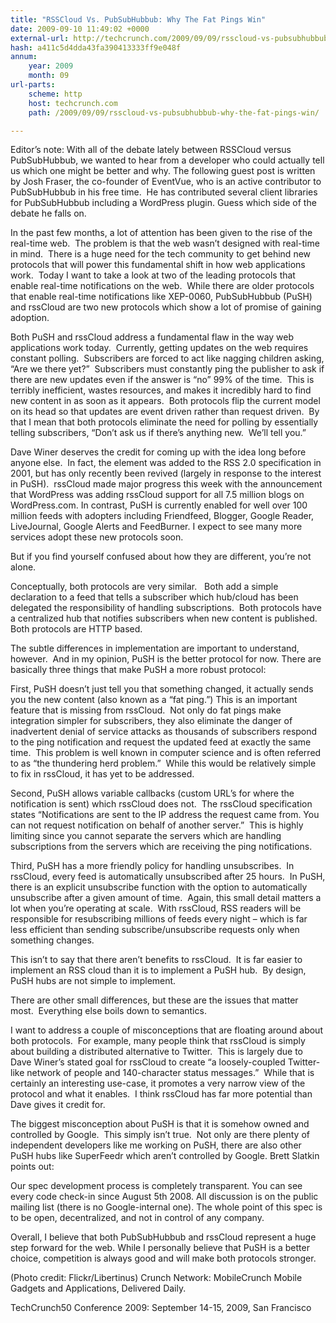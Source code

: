 ```yaml
---
title: "RSSCloud Vs. PubSubHubbub: Why The Fat Pings Win"
date: 2009-09-10 11:49:02 +0000
external-url: http://techcrunch.com/2009/09/09/rsscloud-vs-pubsubhubbub-why-the-fat-pings-win/
hash: a411c5d4dda43fa390413333ff9e048f
annum:
    year: 2009
    month: 09
url-parts:
    scheme: http
    host: techcrunch.com
    path: /2009/09/09/rsscloud-vs-pubsubhubbub-why-the-fat-pings-win/

---
```




Editor’s note: With all of the debate lately between RSSCloud versus PubSubHubbub, we wanted to hear from a developer who could actually tell us which one might be better and why. The following guest post is written by Josh Fraser, the co-founder of EventVue, who is an active contributor to PubSubHubbub in his free time.  He has contributed several client libraries for PubSubHubbub including a WordPress plugin.  Guess which side of the debate he falls on.

In the past few months, a lot of attention has been given to the rise of the real-time web.  The problem is that the web wasn’t designed with real-time in mind.  There is a huge need for the tech community to get behind new protocols that will power this fundamental shift in how web applications work.  Today I want to take a look at two of the leading protocols that enable real-time notifications on the web.  While there are older protocols that enable real-time notifications like XEP-0060, PubSubHubbub (PuSH) and rssCloud are two new protocols which show a lot of promise of gaining adoption.

Both PuSH and rssCloud address a fundamental flaw in the way web applications work today.  Currently, getting updates on the web requires constant polling.  Subscribers are forced to act like nagging children asking, “Are we there yet?”  Subscribers must constantly ping the publisher to ask if there are new updates even if the answer is “no” 99% of the time.  This is terribly inefficient, wastes resources, and makes it incredibly hard to find new content in as soon as it appears.  Both protocols flip the current model on its head so that updates are event driven rather than request driven.  By that I mean that both protocols eliminate the need for polling by essentially telling subscribers, “Don’t ask us if there’s anything new.  We’ll tell you.”

Dave Winer deserves the credit for coming up with the idea long before anyone else.  In fact, the <cloud> element was added to the RSS 2.0 specification in 2001, but has only recently been revived (largely in response to the interest in PuSH).  rssCloud made major progress this week with the announcement that WordPress was adding rssCloud support for all 7.5 million blogs on WordPress.com. In contrast, PuSH is currently enabled for well over 100 million feeds with adopters including Friendfeed, Blogger, Google Reader, LiveJournal, Google Alerts and FeedBurner. I expect to see many more services adopt these new protocols soon.

But if you find yourself confused about how they are different, you’re not alone.

Conceptually, both protocols are very similar.   Both add a simple declaration to a feed that tells a subscriber which hub/cloud has been delegated the responsibility of handling subscriptions.  Both protocols have a centralized hub that notifies subscribers when new content is published.  Both protocols are HTTP based.

The subtle differences in implementation are important to understand, however.  And in my opinion, PuSH is the better protocol for now.  There are basically three things that make PuSH a more robust protocol:

First, PuSH doesn’t just tell you that something changed, it actually sends you the new content (also known as a “fat ping.”) This is an important feature that is missing from rssCloud.  Not only do fat pings make integration simpler for subscribers, they also eliminate the danger of inadvertent denial of service attacks as thousands of subscribers respond to the ping notification and request the updated feed at exactly the same time.  This problem is well known in computer science and is often referred to as “the thundering herd problem.”  While this would be relatively simple to fix in rssCloud, it has yet to be addressed.

Second, PuSH allows variable callbacks (custom URL’s for where the notification is sent) which rssCloud does not.  The rssCloud specification states “Notifications are sent to the IP address the request came from. You can not request notification on behalf of another server.”  This is highly limiting since you cannot separate the servers which are handling subscriptions from the servers which are receiving the ping notifications.

Third, PuSH has a more friendly policy for handling unsubscribes.  In rssCloud, every feed is automatically unsubscribed after 25 hours.  In PuSH, there is an explicit unsubscribe function with the option to automatically unsubscribe after a given amount of time.  Again, this small detail matters a lot when you’re operating at scale.  With rssCloud, RSS readers will be responsible for resubscribing millions of feeds every night – which is far less efficient than sending subscribe/unsubscribe requests only when something changes.

This isn’t to say that there aren’t benefits to rssCloud.  It is far easier to implement an RSS cloud than it is to implement a PuSH hub.  By design, PuSH hubs are not simple to implement.

There are other small differences, but these are the issues that matter most.  Everything else boils down to semantics.

I want to address a couple of misconceptions that are floating around about both protocols.  For example, many people think that rssCloud is simply about building a distributed alternative to Twitter.  This is largely due to Dave Winer’s stated goal for rssCloud to create “a loosely-coupled Twitter-like network of people and 140-character status messages.”  While that is certainly an interesting use-case, it promotes a very narrow view of the protocol and what it enables.  I think rssCloud has far more potential than Dave gives it credit for.

The biggest misconception about PuSH is that it is somehow owned and controlled by Google.  This simply isn’t true.  Not only are there plenty of independent developers like me working on PuSH, there are also other PuSH hubs like SuperFeedr which aren’t controlled by Google.  Brett Slatkin points out:

Our spec development process is completely transparent. You can see every code check-in since August 5th 2008. All discussion is on the public mailing list (there is no Google-internal one). The whole point of this spec is to be open, decentralized, and not in control of any company.

Overall, I believe that both PubSubHubbub and rssCloud represent a huge step forward for the web. While I personally believe that PuSH is a better choice, competition is always good and will make both protocols stronger.

(Photo credit: Flickr/Libertinus)
Crunch Network:  MobileCrunch Mobile Gadgets and Applications, Delivered Daily.

TechCrunch50 Conference 2009: September 14-15, 2009, San Francisco













    


